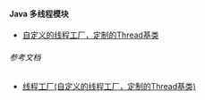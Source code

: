 #### Java 多线程模块

   - [自定义的线程工厂，定制的Thread基类](src/main/java/concurrency/thread)
    
    
    
   ###### 参考文档
   * [线程工厂(自定义的线程工厂，定制的Thread基类)][线程工厂]
   
   [线程工厂]:https://github.com/EdwardLee03/Java_Concurrency_In_Practice/blob/391f46fd4894d0f7153882de381c08f6a52496da/src/main/java/com/concurrency/thread/MyAppThread.java#L15